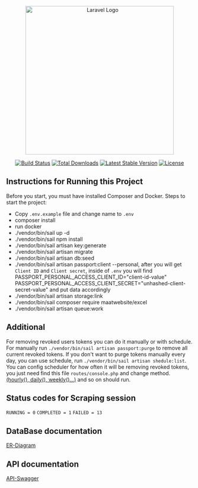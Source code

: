 <p align="center"><a href="https://laravel.com" target="_blank"><img src="https://raw.githubusercontent.com/laravel/art/master/logo-lockup/5%20SVG/2%20CMYK/1%20Full%20Color/laravel-logolockup-cmyk-red.svg" width="400" alt="Laravel Logo"></a></p>

<p align="center">
<a href="https://github.com/laravel/framework/actions"><img src="https://github.com/laravel/framework/workflows/tests/badge.svg" alt="Build Status"></a>
<a href="https://packagist.org/packages/laravel/framework"><img src="https://img.shields.io/packagist/dt/laravel/framework" alt="Total Downloads"></a>
<a href="https://packagist.org/packages/laravel/framework"><img src="https://img.shields.io/packagist/v/laravel/framework" alt="Latest Stable Version"></a>
<a href="https://packagist.org/packages/laravel/framework"><img src="https://img.shields.io/packagist/l/laravel/framework" alt="License"></a>
</p>

## Instructions for Running this Project

Before you start, you must have installed Composer and Docker.
Steps to start the project:

- Copy `.env.example` file and change name to `.env`
- composer install
- run docker
- ./vendor/bin/sail up -d
- ./vendor/bin/sail npm install
- ./vendor/bin/sail artisan key:generate
- ./vendor/bin/sail artisan migrate
- ./vendor/bin/sail artisan db:seed
- ./vendor/bin/sail artisan passport:client --personal, after you will get `Client ID` and `Client secret`, inside of
  `.env` you will find PASSPORT_PERSONAL_ACCESS_CLIENT_ID="client-id-value"
  PASSPORT_PERSONAL_ACCESS_CLIENT_SECRET="unhashed-client-secret-value" and put data accordingly
- ./vendor/bin/sail artisan storage:link
- ./vendor/bin/sail composer require maatwebsite/excel
- ./vendor/bin/sail artisan queue:work

## Additional

For removing revoked users tokens you can do it manually or with schedule.
For manually run `./vendor/bin/sail artisan passport:purge` to remove all current revoked tokens.
If you don't want to purge tokens manually every day, you can use schedule, run `./vendor/bin/sail artisan shedule:list`.
You can config scheduler for how often it will be removing revoked tokens, you just need find this file `routes/console.php` and
change method. [(hourly(), daily(), weekly()...)](https://laravel.com/docs/11.x/scheduling#schedule-frequency-options) and so on
should run.
## Status codes for Scraping session

`RUNNING = 0`
`COMPLETED = 1`
`FAILED = 13`

## DataBase documentation

[ER-Diagram](https://dbdiagram.io/d/Scraping-Data-v-last-670a88bd97a66db9a3c012a4)

## API documentation

[API-Swagger](https://app.swaggerhub.com/apis/TORNADOGHOST/Scraper/1.0.0)
